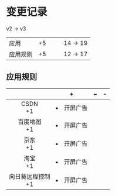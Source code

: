 # 变更记录

v2 -> v3

||||||
|-|:-:|:-:|:-:|:-:|
|应用|+5|||14 -> 19|
|应用规则|+5|||12 -> 17|

## 应用规则

||+|~|-|
|:-:|-|-|-|
|CSDN<br>+1|<li>开屏广告|||
|百度地图<br>+1|<li>开屏广告|||
|京东<br>+1|<li>开屏广告|||
|淘宝<br>+1|<li>开屏广告|||
|向日葵远程控制<br>+1|<li>开屏广告|||
